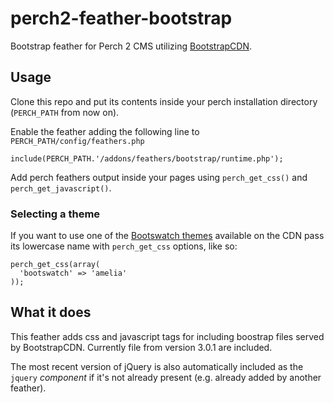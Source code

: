 perch2-feather-bootstrap
========================

Bootstrap feather for Perch 2 CMS utilizing [BootstrapCDN](http://www.bootstrapcdn.com).


Usage
-----

Clone this repo and put its contents inside your perch installation directory (`PERCH_PATH` from now on).

Enable the feather adding the following line to `PERCH_PATH/config/feathers.php`

    include(PERCH_PATH.'/addons/feathers/bootstrap/runtime.php');

Add perch feathers output inside your pages using `perch_get_css()` and `perch_get_javascript()`.

### Selecting a theme
If you want to use one of the [Bootswatch themes](http://www.bootstrapcdn.com/#bootswatch_tab)
available on the CDN pass its lowercase name with `perch_get_css` options, like so:

    perch_get_css(array(
      'bootswatch' => 'amelia'
    ));


What it does
------------

This feather adds css and javascript tags for including boostrap files served by BootstrapCDN.
Currently file from version 3.0.1 are included.

The most recent version of jQuery is also automatically included as the `jquery` *component*
if it's not already present (e.g. already added by another feather).

